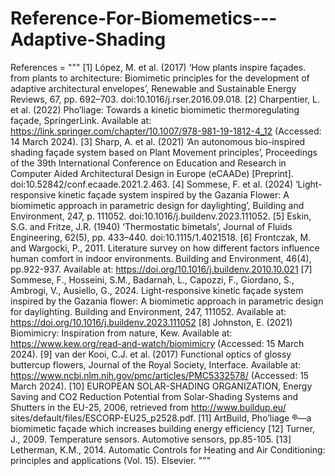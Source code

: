 # Reference-For-Biomemetics---Adaptive-Shading
References = """
[1] López, M. et al. (2017) ‘How plants inspire façades. from plants to architecture: Biomimetic principles for the development of adaptive architectural envelopes’, Renewable and Sustainable Energy Reviews, 67, pp. 692–703. doi:10.1016/j.rser.2016.09.018.
[2] Charpentier, L. et al. (2022) Pho’liage: Towards a kinetic biomimetic thermoregulating façade, SpringerLink. Available at: https://link.springer.com/chapter/10.1007/978-981-19-1812-4_12 (Accessed: 14 March 2024).
[3] Sharp, A. et al. (2021) ‘An autonomous bio-inspired shading façade system based on Plant Movement principles’, Proceedings of the 39th International Conference on Education and Research in Computer Aided Architectural Design in Europe (eCAADe) [Preprint]. doi:10.52842/conf.ecaade.2021.2.463.
[4] Sommese, F. et al. (2024) ‘Light-responsive kinetic façade system inspired by the Gazania Flower: A biomimetic approach in parametric design for daylighting’, Building and Environment, 247, p. 111052. doi:10.1016/j.buildenv.2023.111052. 
[5] Eskin, S.G. and Fritze, J.R. (1940) ‘Thermostatic bimetals’, Journal of Fluids Engineering, 62(5), pp. 433–440. doi:10.1115/1.4021518.
[6] Frontczak, M. and Wargocki, P., 2011. Literature survey on how different factors influence human comfort in indoor environments. Building and Environment, 46(4), pp.922-937. Available at: https://doi.org/10.1016/j.buildenv.2010.10.021
[7] Sommese, F., Hosseini, S.M., Badarnah, L., Capozzi, F., Giordano, S., Ambrogi, V., Ausiello, G., 2024. Light-responsive kinetic façade system inspired by the Gazania flower: A biomimetic approach in parametric design for daylighting. Building and Environment, 247, 111052. Available at: https://doi.org/10.1016/j.buildenv.2023.111052
[8] Johnston, E. (2021) Biomimicry: Inspiration from nature, Kew. Available at: https://www.kew.org/read-and-watch/biomimicry (Accessed: 15 March 2024).
[9] van der Kooi, C.J. et al. (2017) Functional optics of glossy buttercup flowers, Journal of the Royal Society, Interface. Available at: https://www.ncbi.nlm.nih.gov/pmc/articles/PMC5332578/ (Accessed: 15 March 2024).
[10] EUROPEAN SOLAR-SHADING ORGANIZATION, Energy Saving and CO2 Reduction Potential from Solar-Shading Systems and Shutters in the EU-25, 2006, retrieved from http://www.buildup.eu/ sites/default/files/ESCORP-EU25_p2528.pdf.
[11] ArtBuild, Pho’liage ®—a biomimetic façade which increases building energy efficiency
[12] Turner, J., 2009. Temperature sensors. Automotive sensors, pp.85-105.
[13] Letherman, K.M., 2014. Automatic Controls for Heating and Air Conditioning: principles and applications (Vol. 15). Elsevier. """
